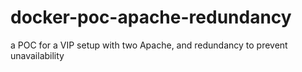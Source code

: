 # docker-poc-apache-redundancy
a POC for a VIP setup with two Apache, and redundancy to prevent unavailability
